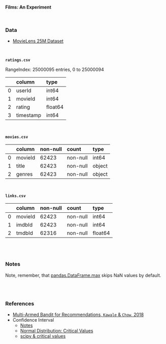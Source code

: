 <br>

**Films: An Experiment**

<br>

### Data

* [MovieLens 25M Dataset](https://grouplens.org/datasets/movielens/25m/)

<br>

**``ratings.csv``**

RangeIndex: 25000095 entries, 0 to 25000094

&nbsp; | column | type
:--- | :--- | :---
0 |  userId | int64
1 |  movieId | int64
2 |  rating | float64
3 | timestamp | int64

<br>

**``movies.csv``**

&nbsp; | column | non-null | count | type
:--- | :--- |  :--- | :--- | :---
0 |  movieId | 62423 | non-null | int64
1 | title  |  62423 | non-null | object
2 | genres | 62423 | non-null | object

<br>

**``links.csv``**

&nbsp;  | column |  non-null | count | type
:--- | :--- |  :--- | :--- | :---
0 |  movieId | 62423 | non-null  | int64
1 |  imdbId  | 62423 | non-null  | int64
2 |  tmdbId  | 62316 | non-null  | float64

<br>
<br>

### Notes

Note, remember, that [pandas.DataFrame.max](https://pandas.pydata.org/pandas-docs/stable/reference/api/pandas.DataFrame.max.html) skips 
NaN values by default.

<br>
<br>

### References

* [Multi-Armed Bandit for Recommendations, ``Kawale`` & ``Chow``, 2018](https://www.datacouncil.ai/talks/a-multi-armed-bandit-framework-for-recommendations-at-netflix)
* Confidence Interval
  * [Notes](https://www.itl.nist.gov/div898/handbook/prc/section1/prc14.htm)
  * [Normal Distribution: Critical Values](https://www.itl.nist.gov/div898/handbook/eda/section3/eda3671.htm)
  * [scipy & critical values](www.statology.org/z-critical-value-python/)

<br>
<br>

<br>
<br>

<br>
<br>

<br>
<br>